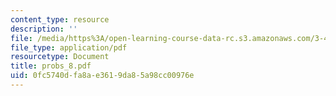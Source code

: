 ```yaml
---
content_type: resource
description: ''
file: /media/https%3A/open-learning-course-data-rc.s3.amazonaws.com/3-45-magnetic-materials-spring-2004/0fc5740dfa8ae3619da85a98cc00976e_probs_8.pdf
file_type: application/pdf
resourcetype: Document
title: probs_8.pdf
uid: 0fc5740d-fa8a-e361-9da8-5a98cc00976e
---
```

